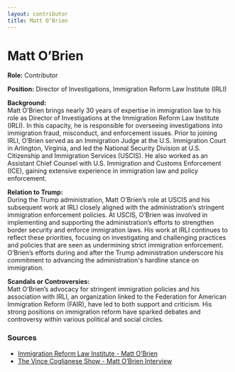 ```yaml
---
layout: contributor
title: Matt O’Brien
---
```


# Matt O’Brien

**Role:** Contributor

**Position:** Director of Investigations, Immigration Reform Law Institute (IRLI)

**Background:**  
Matt O’Brien brings nearly 30 years of expertise in immigration law to his role as Director of Investigations at the Immigration Reform Law Institute (IRLI). In this capacity, he is responsible for overseeing investigations into immigration fraud, misconduct, and enforcement issues. Prior to joining IRLI, O’Brien served as an Immigration Judge at the U.S. Immigration Court in Arlington, Virginia, and led the National Security Division at U.S. Citizenship and Immigration Services (USCIS). He also worked as an Assistant Chief Counsel with U.S. Immigration and Customs Enforcement (ICE), gaining extensive experience in immigration law and policy enforcement.

**Relation to Trump:**  
During the Trump administration, Matt O’Brien’s role at USCIS and his subsequent work at IRLI closely aligned with the administration’s stringent immigration enforcement policies. At USCIS, O’Brien was involved in implementing and supporting the administration’s efforts to strengthen border security and enforce immigration laws. His work at IRLI continues to reflect these priorities, focusing on investigating and challenging practices and policies that are seen as undermining strict immigration enforcement. O’Brien’s efforts during and after the Trump administration underscore his commitment to advancing the administration's hardline stance on immigration.

**Scandals or Controversies:**  
Matt O’Brien’s advocacy for stringent immigration policies and his association with IRLI, an organization linked to the Federation for American Immigration Reform (FAIR), have led to both support and criticism. His strong positions on immigration reform have sparked debates and controversy within various political and social circles.

### Sources
- [Immigration Reform Law Institute - Matt O’Brien](https://irli.org/our-team/matt-obrien/)
- [The Vince Coglianese Show - Matt O’Brien Interview](https://omny.fm/shows/the-vince-coglianese-show/matt-obrien-interview)
